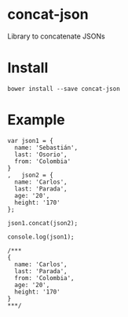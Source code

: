 # concat-json
Library to concatenate JSONs 

# Install

`bower install --save concat-json`

# Example

```
var json1 = {
  name: 'Sebastián',
  last: 'Osorio',
  from: 'Colombia'
}
,   json2 = {
  name: 'Carlos',
  last: 'Parada',
  age: '20',
  height: '170'
};

json1.concat(json2);

console.log(json1);

/***
{
  name: 'Carlos',
  last: 'Parada',
  from: 'Colombia',
  age: '20',
  height: '170'
}
***/
```
